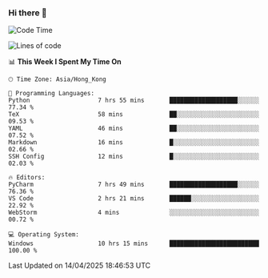 ### Hi there 👋

<!--
**RoiexLee/RoiexLee** is a ✨ _special_ ✨ repository because its `README.md` (this file) appears on your GitHub profile.

Here are some ideas to get you started:

- 🔭 I’m currently working on ...
- 🌱 I’m currently learning ...
- 👯 I’m looking to collaborate on ...
- 🤔 I’m looking for help with ...
- 💬 Ask me about ...
- 📫 How to reach me: ...
- 😄 Pronouns: ...
- ⚡ Fun fact: ...
-->

<!--START_SECTION:waka-->
![Code Time](http://img.shields.io/badge/Code%20Time-1%2C115%20hrs%2022%20mins-blue)

![Lines of code](https://img.shields.io/badge/From%20Hello%20World%20I%27ve%20Written-42.5%20thousand%20lines%20of%20code-blue)

📊 **This Week I Spent My Time On** 

```text
🕑︎ Time Zone: Asia/Hong_Kong

💬 Programming Languages: 
Python                   7 hrs 55 mins       ███████████████████░░░░░░   77.34 % 
TeX                      58 mins             ██░░░░░░░░░░░░░░░░░░░░░░░   09.53 % 
YAML                     46 mins             ██░░░░░░░░░░░░░░░░░░░░░░░   07.52 % 
Markdown                 16 mins             █░░░░░░░░░░░░░░░░░░░░░░░░   02.66 % 
SSH Config               12 mins             █░░░░░░░░░░░░░░░░░░░░░░░░   02.03 % 

🔥 Editors: 
PyCharm                  7 hrs 49 mins       ███████████████████░░░░░░   76.36 % 
VS Code                  2 hrs 21 mins       ██████░░░░░░░░░░░░░░░░░░░   22.92 % 
WebStorm                 4 mins              ░░░░░░░░░░░░░░░░░░░░░░░░░   00.72 % 

💻 Operating System: 
Windows                  10 hrs 15 mins      █████████████████████████   100.00 % 
```


 Last Updated on 14/04/2025 18:46:53 UTC
<!--END_SECTION:waka-->
